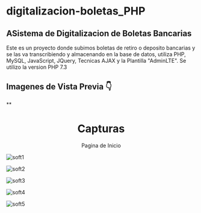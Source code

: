 # digitalizacion-boletas_PHP



## ASistema de Digitalizacion de Boletas Bancarias
Este es un proyecto donde subimos boletas de retiro o deposito bancarias y se las va transcribiendo y almacenando en la base de datos, utiliza PHP, MySQL,
JavaScript, JQuery, Tecnicas AJAX y la Plantilla "AdminLTE".
Se utilizo la version PHP 7.3

## Imagenes de Vista Previa 👇


**

<h1 align="center"> Capturas</h1>
<p align="center"> Pagina de Inicio</p>

![soft1](https://user-images.githubusercontent.com/56971398/104861286-a3a2dc00-5905-11eb-886b-5e56a97b3d45.PNG)

![soft2](https://user-images.githubusercontent.com/56971398/104861296-a9002680-5905-11eb-8dff-3c45614f3e05.PNG)

![soft3](https://user-images.githubusercontent.com/56971398/104861297-aac9ea00-5905-11eb-909b-abb9078bf3d5.PNG)

![soft4](https://user-images.githubusercontent.com/56971398/104861303-aef60780-5905-11eb-9fc8-6a2282cdc8d7.PNG)

![soft5](https://user-images.githubusercontent.com/56971398/104861307-b3babb80-5905-11eb-9cc8-6107436b93c5.PNG)


